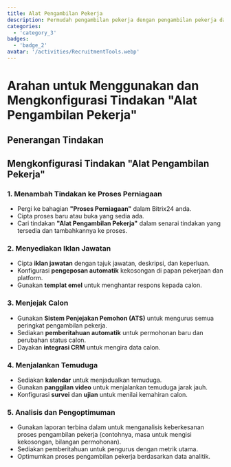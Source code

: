 ```yaml
---
title: Alat Pengambilan Pekerja
description: Permudah pengambilan pekerja dengan pengambilan pekerja dan penjejakan pemohon yang canggih.
categories: 
  - 'category_3'
badges: 
  - 'badge_2'
avatar: '/activities/RecruitmentTools.webp'
---
```

# Arahan untuk Menggunakan dan Mengkonfigurasi Tindakan "Alat Pengambilan Pekerja"

## Penerangan Tindakan

## **Mengkonfigurasi Tindakan "Alat Pengambilan Pekerja"**

### 1. Menambah Tindakan ke Proses Perniagaan
- Pergi ke bahagian **"Proses Perniagaan"** dalam Bitrix24 anda.
- Cipta proses baru atau buka yang sedia ada.
- Cari tindakan **"Alat Pengambilan Pekerja"** dalam senarai tindakan yang tersedia dan tambahkannya ke proses.

### 2. Menyediakan Iklan Jawatan
- Cipta **iklan jawatan** dengan tajuk jawatan, deskripsi, dan keperluan.
- Konfigurasi **pengeposan automatik** kekosongan di papan pekerjaan dan platform.
- Gunakan **templat emel** untuk menghantar respons kepada calon.

### 3. Menjejak Calon
- Gunakan **Sistem Penjejakan Pemohon (ATS)** untuk mengurus semua peringkat pengambilan pekerja.
- Sediakan **pemberitahuan automatik** untuk permohonan baru dan perubahan status calon.
- Dayakan **integrasi CRM** untuk mengira data calon.

### 4. Menjalankan Temuduga
- Sediakan **kalendar** untuk menjadualkan temuduga.
- Gunakan **panggilan video** untuk menjalankan temuduga jarak jauh.
- Konfigurasi **survei** dan **ujian** untuk menilai kemahiran calon.

### 5. Analisis dan Pengoptimuman
- Gunakan laporan terbina dalam untuk menganalisis keberkesanan proses pengambilan pekerja (contohnya, masa untuk mengisi kekosongan, bilangan permohonan).
- Sediakan pemberitahuan untuk pengurus dengan metrik utama.
- Optimumkan proses pengambilan pekerja berdasarkan data analitik.
